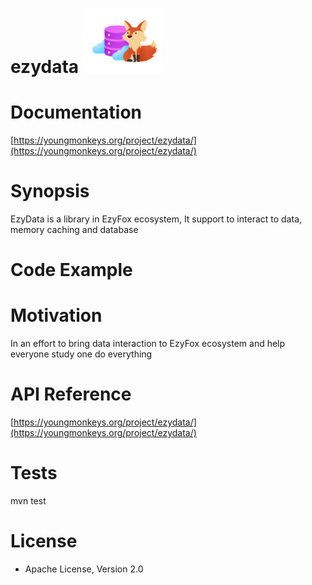 # ezydata <img src="https://github.com/youngmonkeys/ezydata/blob/master/logo.png" width="128" />

# Documentation

[https://youngmonkeys.org/project/ezydata/](https://youngmonkeys.org/project/ezydata/)

# Synopsis

EzyData is a library in EzyFox ecosystem, It support to interact to data, memory caching and database

# Code Example

# Motivation

In an effort to bring data interaction to EzyFox ecosystem and help everyone study one do everything

# API Reference

[https://youngmonkeys.org/project/ezydata/](https://youngmonkeys.org/project/ezydata/)

# Tests

mvn test

# License

- Apache License, Version 2.0
